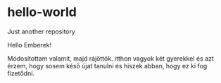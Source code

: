 # hello-world
Just another repository

Hello Emberek!

Módosítottam valamit, majd rájöttök.
itthon vagyok két gyerekkel és azt érzem, hogy sosem késő újat tanulni és hiszek abban, hogy ez ki fog fizetődni.
